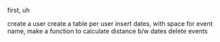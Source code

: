 first, uh

create a user
create a table per user
insert dates, with space for event name, 
make a function to calculate distance b/w dates
delete events
